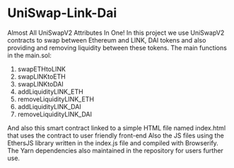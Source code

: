 # UniSwap-Link-Dai
Almost All UniSwapV2 Attributes In One!
In this project we use UniSwapV2 contracts to swap between Ethereum and LINK, DAI tokens and also providing and removing liquidity between these tokens.
The main functions in the main.sol:
  1. swapETHtoLINK
  2. swapLINKtoETH
  3. swapLINKtoDAI
  4. addLiquidityLINK_ETH
  5. removeLiquidityLINK_ETH
  6. addLiquidityLINK_DAI
  7. removeLiquidityLINK_DAI

And also this smart contract linked to a simple HTML file named index.html that uses the contract to user friendly front-end
Also the JS files using the EthersJS library written in the index.js file and compiled with Browserify.
The Yarn dependencies also maintained in the repository for users further use.
